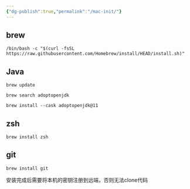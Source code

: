 ```yaml
---
{"dg-publish":true,"permalink":"/mac-init/"}
---
```



## brew

```
/bin/bash -c "$(curl -fsSL https://raw.githubusercontent.com/Homebrew/install/HEAD/install.sh)"
```

## Java

```
brew update
```

```
brew search adoptopenjdk
```

```
brew install --cask adoptopenjdk@11
```

## zsh

```
brew install zsh
```


## git

```
brew install git
```

安装完成后需要将本机的密钥注册到远端，否则无法clone代码